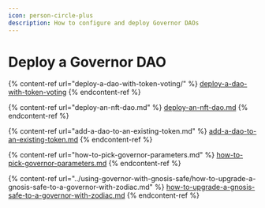 ```yaml
---
icon: person-circle-plus
description: How to configure and deploy Governor DAOs
---
```


# Deploy a Governor DAO

{% content-ref url="deploy-a-dao-with-token-voting/" %}
[deploy-a-dao-with-token-voting](deploy-a-dao-with-token-voting/)
{% endcontent-ref %}

{% content-ref url="deploy-an-nft-dao.md" %}
[deploy-an-nft-dao.md](deploy-an-nft-dao.md)
{% endcontent-ref %}

{% content-ref url="add-a-dao-to-an-existing-token.md" %}
[add-a-dao-to-an-existing-token.md](add-a-dao-to-an-existing-token.md)
{% endcontent-ref %}

{% content-ref url="how-to-pick-governor-parameters.md" %}
[how-to-pick-governor-parameters.md](how-to-pick-governor-parameters.md)
{% endcontent-ref %}

{% content-ref url="../using-governor-with-gnosis-safe/how-to-upgrade-a-gnosis-safe-to-a-governor-with-zodiac.md" %}
[how-to-upgrade-a-gnosis-safe-to-a-governor-with-zodiac.md](../using-governor-with-gnosis-safe/how-to-upgrade-a-gnosis-safe-to-a-governor-with-zodiac.md)
{% endcontent-ref %}
